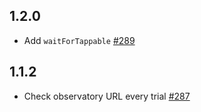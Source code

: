 ## 1.2.0

- Add `waitForTappable` [#289](https://github.com/appium-userland/appium-flutter-driver/pull/289)

## 1.1.2

- Check observatory URL every trial [#287](https://github.com/appium-userland/appium-flutter-driver/pull/287)

